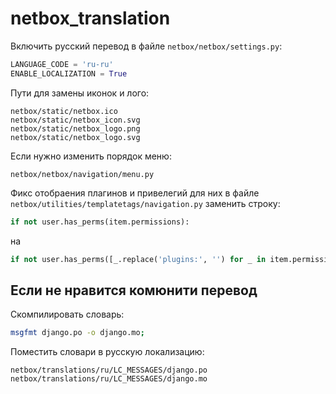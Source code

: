 # netbox_translation

Включить русский перевод в файле `netbox/netbox/settings.py`:

```python
LANGUAGE_CODE = 'ru-ru'
ENABLE_LOCALIZATION = True
```

Пути для замены иконок и лого:

```
netbox/static/netbox.ico
netbox/static/netbox_icon.svg
netbox/static/netbox_logo.png
netbox/static/netbox_logo.svg
```

Если нужно изменить порядок меню:

```
netbox/netbox/navigation/menu.py
```

Фикс отобраения плагинов и привелегий для них в файле `netbox/utilities/templatetags/navigation.py` заменить строку:

```python
if not user.has_perms(item.permissions):
```

на 

```python
if not user.has_perms([_.replace('plugins:', '') for _ in item.permissions]):
```

## Если не нравится комюнити перевод
Скомпилировать словарь:

```bash
msgfmt django.po -o django.mo;
```

Поместить словари в русскую локализацию:

```
netbox/translations/ru/LC_MESSAGES/django.po
netbox/translations/ru/LC_MESSAGES/django.mo
```
